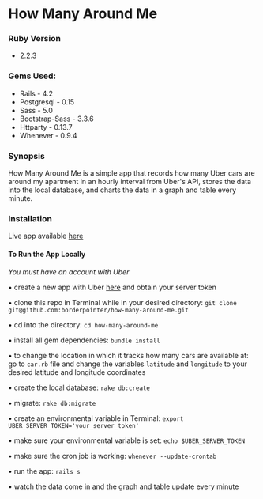 # How Many Around Me

### Ruby Version

- 2.2.3

### Gems Used:
- Rails - 4.2
- Postgresql - 0.15
- Sass - 5.0
- Bootstrap-Sass - 3.3.6
- Httparty - 0.13.7
- Whenever - 0.9.4

### Synopsis

How Many Around Me is a simple app that records how many Uber cars are around my apartment in an hourly interval from Uber's API, stores the data into the local database, and charts the data in a graph and table every minute.

### Installation

Live app available [here](http://how-many-around-me.herokuapp.com/)

#### To Run the App Locally

*You must have an account with Uber* <br>

• create a new app with Uber [here](https://developer.uber.com/dashboard/create) and obtain your server token

• clone this repo in Terminal while in your desired directory: `git clone git@github.com:borderpointer/how-many-around-me.git`

• cd into the directory: `cd how-many-around-me`

• install all gem dependencies: `bundle install`

• to change the location in which it tracks how many cars are available at: go to `car.rb` file and change the variables `latitude` and `longitude` to your desired latitude and longitude coordinates

• create the local database: `rake db:create`

• migrate: `rake db:migrate`

• create an environmental variable in Terminal: `export UBER_SERVER_TOKEN='your_server_token'`

• make sure your environmental variable is set: `echo $UBER_SERVER_TOKEN`

• make sure the cron job is working: `whenever --update-crontab`

• run the app: `rails s`

• watch the data come in and the graph and table update every minute
